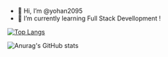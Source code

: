- 👋 Hi, I’m @yohan2095
- 🌱 I’m currently learning Full Stack Devellopment !


[![Top Langs](https://github-readme-stats.vercel.app/api/top-langs/?username=yohan2095)](https://github.com/anuraghazra/github-readme-stats)

![Anurag's GitHub stats](https://github-readme-stats.vercel.app/api?username=yohan2095&show_icons=true&theme=radical)
<!---
yohan2095/yohan2095 is a ✨ special ✨ repository because its `README.md` (this file) appears on your GitHub profile.
You can click the Preview link to take a look at your changes.
--->
